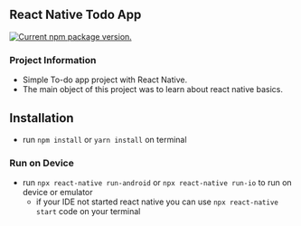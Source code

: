 ## React Native Todo App 
<p>
  <a href="https://www.npmjs.org/package/react-native">
    <img src="https://img.shields.io/npm/v/react-native?color=brightgreen&label=npm%20package" alt="Current npm package version." />
  </a>
</p>

### Project Information

- Simple To-do app project with React Native. 
- The main object of this project was to learn about react native basics.

## Installation

- run `npm install` or `yarn install` on terminal

### Run on Device

- run `npx react-native run-android` or `npx react-native run-io` to run on device or emulator
  - if your IDE not started react native you can use `npx react-native start` code on your terminal
  

  
